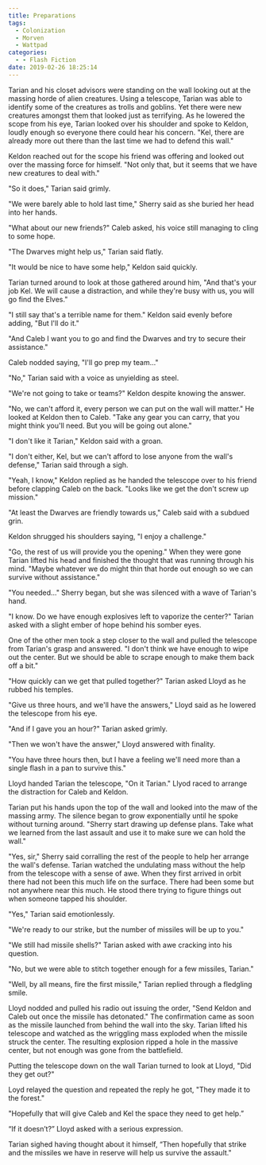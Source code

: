 ```yaml
---
title: Preparations
tags:
  - Colonization
  - Morven
  - Wattpad
categories:
  - - Flash Fiction
date: 2019-02-26 18:25:14
---
```


Tarian and his closet advisors were standing on the wall looking out at the massing horde of alien creatures.  Using a telescope, Tarian was able to identify some of the creatures as trolls and goblins.  Yet there were new creatures amongst them that looked just as terrifying.  As he lowered the scope from his eye, Tarian looked over his shoulder and spoke to Keldon, loudly enough so everyone there could hear his concern.  "Kel, there are already more out there than the last time we had to defend this wall."

Keldon reached out for the scope his friend was offering and looked out over the massing force for himself.<!-- more -->  "Not only that, but it seems that we have new creatures to deal with."

"So it does," Tarian said grimly.

"We were barely able to hold last time," Sherry said as she buried her head into her hands.

"What about our new friends?"  Caleb asked, his voice still managing to cling to some hope.

"The Dwarves might help us," Tarian said flatly.

"It would be nice to have some help," Keldon said quickly.

Tarian turned around to look at those gathered around him, "And that's your job Kel.  We will cause a distraction, and while they're busy with us, you will go find the Elves."

"I still say that's a terrible name for them."  Keldon said evenly before adding, "But I'll do it."

"And Caleb I want you to go and find the Dwarves and try to secure their assistance."

Caleb nodded saying, "I'll go prep my team..."

"No," Tarian said with a voice as unyielding as steel.

"We're not going to take or teams?"  Keldon despite knowing the answer.

"No, we can't afford it, every person we can put on the wall will matter."  He looked at Keldon then to Caleb.  "Take any gear you can carry, that you might think you'll need.  But you will be going out alone."

"I don't like it Tarian," Keldon said with a groan.

"I don't either, Kel, but we can't afford to lose anyone from the wall's defense," Tarian said through a sigh.

"Yeah, I know," Keldon replied as he handed the telescope over to his friend before clapping Caleb on the back.  "Looks like we get the don't screw up mission."

"At least the Dwarves are friendly towards us,"  Caleb said with a subdued grin.

Keldon shrugged his shoulders saying, "I enjoy a challenge."

"Go, the rest of us will provide you the opening."  When they were gone Tarian lifted his head and finished the thought that was running through his mind.  "Maybe whatever we do might thin that horde out enough so we can survive without assistance."

"You needed..." Sherry began, but she was silenced with a wave of Tarian's hand.

"I know.  Do we have enough explosives left to vaporize the center?"  Tarian asked with a slight ember of hope behind his somber eyes.

One of the other men took a step closer to the wall and pulled the telescope from Tarian's grasp and answered.  "I don't think we have enough to wipe out the center.  But we should be able to scrape enough to make them back off a bit."

"How quickly can we get that pulled together?"  Tarian asked Lloyd as he rubbed his temples.

"Give us three hours, and we'll have the answers," Lloyd said as he lowered the telescope from his eye.

"And if I gave you an hour?"  Tarian asked grimly.

"Then we won't have the answer," Lloyd answered with finality.

"You have three hours then, but I have a feeling we'll need more than a single flash in a pan to survive this."

Lloyd handed Tarian the telescope, "On it Tarian."  Llyod raced to arrange the distraction for Caleb and Keldon.

Tarian put his hands upon the top of the wall and looked into the maw of the massing army.  The silence began to grow exponentially until he spoke without turning around.  "Sherry start drawing up defense plans.  Take what we learned from the last assault and use it to make sure we can hold the wall."

"Yes, sir," Sherry said corralling the rest of the people to help her arrange the wall's defense.  Tarian watched the undulating mass without the help from the telescope with a sense of awe.  When they first arrived in orbit there had not been this much life on the surface.  There had been some but not anywhere near this much.  He stood there trying to figure things out when someone tapped his shoulder.

"Yes," Tarian said emotionlessly.

"We're ready to our strike, but the number of missiles will be up to you."

"We still had missile shells?"  Tarian asked with awe cracking into his question.

"No, but we were able to stitch together enough for a few missiles, Tarian."

"Well, by all means, fire the first missile," Tarian replied through a fledgling smile.

Lloyd nodded and pulled his radio out issuing the order, "Send Keldon and Caleb out once the missile has detonated."  The confirmation came as soon as the missile launched from behind the wall into the sky.  Tarian lifted his telescope and watched as the wriggling mass exploded when the missile struck the center.  The resulting explosion ripped a hole in the massive center, but not enough was gone from the battlefield.

Putting the telescope down on the wall Tarian turned to look at Lloyd, "Did they get out?"

Loyd relayed the question and repeated the reply he got, "They made it to the forest."

"Hopefully that will give Caleb and Kel the space they need to get help.”

“If it doesn’t?”  Lloyd asked with a serious expression.

Tarian sighed having thought about it himself, “Then hopefully that strike and the missiles we have in reserve will help us survive the assault."